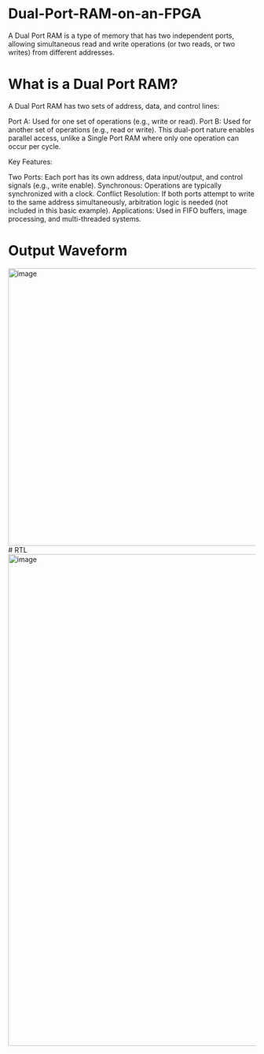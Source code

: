 # Dual-Port-RAM-on-an-FPGA
A Dual Port RAM is a type of memory that has two independent ports, allowing simultaneous read and write operations (or two reads, or two writes) from different addresses. 
 # What is a Dual Port RAM?
A Dual Port RAM has two sets of address, data, and control lines:

Port A: Used for one set of operations (e.g., write or read).
Port B: Used for another set of operations (e.g., read or write).
This dual-port nature enables parallel access, unlike a Single Port RAM where only one operation can occur per cycle.

Key Features:

Two Ports: Each port has its own address, data input/output, and control signals (e.g., write enable).
Synchronous: Operations are typically synchronized with a clock.
Conflict Resolution: If both ports attempt to write to the same address simultaneously, arbitration logic is needed (not included in this basic example).
Applications: Used in FIFO buffers, image processing, and multi-threaded systems.
# Output Waveform
<img width="1626" height="563" alt="image" src="https://github.com/user-attachments/assets/18f0803f-3770-4d4c-9f8f-ba8822970aef" />
# RTL
<img width="1108" height="998" alt="image" src="https://github.com/user-attachments/assets/edf968c9-b421-405d-ad89-9f102fd6726b" />
